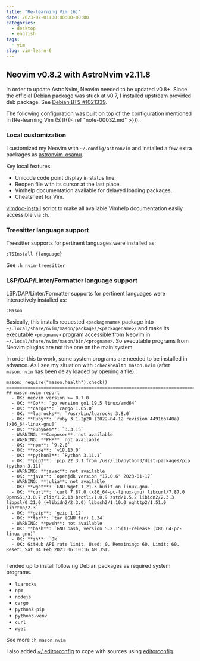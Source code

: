 ```yaml
---
title: "Re-learning Vim (6)"
date: 2023-02-01T00:00:00+00:00
categories:
  - desktop
  - english
tags:
  - vim
slug: vim-learn-6
---
```


## Neovim v0.8.2 with AstroNvim v2.11.8

In order to update AstroNvim, Neovim needed to be updated v0.8+.  Since the
official Debian package was stuck at v0.7, I installed upstream provided deb
package.  See [Debian BTS #1021339](https://bugs.debian.org/1021339).

The following configuration was built on top of the configuration mentioned in
[Re-learning Vim (5)]({{< ref "note-00032.md" >}}).

### Local customization

I customized my Neovim with `~/.config/astronvim` and installed a few extra
packages as [astronvim-osamu](https://github.com/osamuaoki/astronvim-osamu).

Key local features:

* Unicode code point display in status line.
* Reopen file with its cursor at the last place.
* Vimhelp documentation available for delayed loading packages.
* Cheatsheet for Vim.

[vimdoc-install](https://github.com/osamuaoki/osamu-utils/blob/main/vimdoc-install)
script to make all available Vimhelp documentation easily accessible via `:h`.

### Treesitter language support

Treesitter supports for pertinent languages were installed as:

```
:TSInstall {language}
```

See `:h nvim-treesitter`

### LSP/DAP/Linter/Formatter language support

LSP/DAP/Linter/Formatter supports for pertinent languages were interactively installed as:

```
:Mason
```

Basically, this installs requested `<packagename>` package into
`~/.local/share/nvim/mason/packages/<packagename>/` and make its executable
`<progname>` program accessible from Neovim in
`~/.local/share/nvim/mason/bin/<progname>`. So executable programs from Neovim
plugins are not the one on the main system.

In order this to work, some system programs are needed to be installed in
advance. As I see my situation with `:checkhealth mason.nvim` (after
`mason.nvim` has been delay loaded by opening a file).:

```
mason: require("mason.health").check()
========================================================================
## mason.nvim report
  - OK: neovim version >= 0.7.0
  - OK: **Go**: `go version go1.19.5 linux/amd64`
  - OK: **cargo**: `cargo 1.65.0`
  - OK: **luarocks**: `/usr/bin/luarocks 3.8.0`
  - OK: **Ruby**: `ruby 3.1.2p20 (2022-04-12 revision 4491bb740a) [x86_64-linux-gnu]`
  - OK: **RubyGem**: `3.3.15`
  - WARNING: **Composer**: not available
  - WARNING: **PHP**: not available
  - OK: **npm**: `9.2.0`
  - OK: **node**: `v18.13.0`
  - OK: **python3**: `Python 3.11.1`
  - OK: **pip3**: `pip 22.3.1 from /usr/lib/python3/dist-packages/pip (python 3.11)`
  - WARNING: **javac**: not available
  - OK: **java**: `openjdk version "17.0.6" 2023-01-17`
  - WARNING: **julia**: not available
  - OK: **wget**: `GNU Wget 1.21.3 built on linux-gnu.`
  - OK: **curl**: `curl 7.87.0 (x86_64-pc-linux-gnu) libcurl/7.87.0 OpenSSL/3.0.7 zlib/1.2.13 brotli/1.0.9 zstd/1.5.2 libidn2/2.3.3 libpsl/0.21.0 (+libidn2/2.3.0) libssh2/1.10.0 nghttp2/1.51.0 librtmp/2.3`
  - OK: **gzip**: `gzip 1.12`
  - OK: **tar**: `tar (GNU tar) 1.34`
  - WARNING: **pwsh**: not available
  - OK: **bash**: `GNU bash, version 5.2.15(1)-release (x86_64-pc-linux-gnu)`
  - OK: **sh**: `Ok`
  - OK: GitHub API rate limit. Used: 0. Remaining: 60. Limit: 60. Reset: Sat 04 Feb 2023 06:10:16 AM JST.


```

I ended up to install following Debian packages as required system programs.

* `luarocks`
* `npm`
* `nodejs`
* `cargo`
* `python3-pip`
* `python3-venv`
* `curl`
* `wget`

See more `:h mason.nvim`

I also added
[~/.editorconfig](https://github.com/osamuaoki/osamu-utils/blob/main/dot/.editorconfig)
to cope with sources using [editorconfig](https://editorconfig.org/).





<!-- vim: set sw=4 sts=4 ai si et tw=79 ft=markdown: -->


